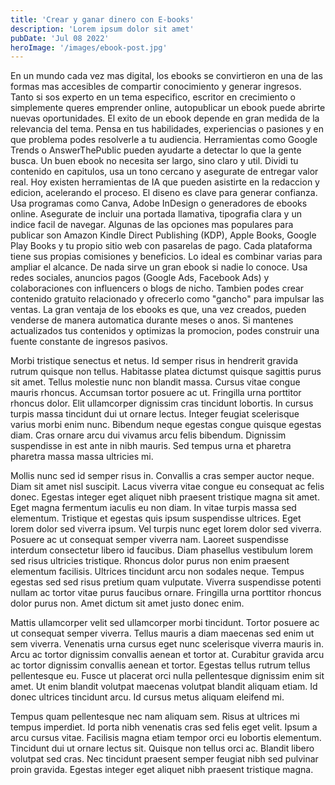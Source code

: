 ```yaml
---
title: 'Crear y ganar dinero con E-books'
description: 'Lorem ipsum dolor sit amet'
pubDate: 'Jul 08 2022'
heroImage: '/images/ebook-post.jpg'
---
```


En un mundo cada vez mas digital, los ebooks se convirtieron en una de las formas mas accesibles de compartir conocimiento y generar ingresos. Tanto si sos experto en un tema especifico, escritor en crecimiento o simplemente queres emprender online, autopublicar un ebook puede abrirte nuevas oportunidades.
El exito de un ebook depende en gran medida de la relevancia del tema. Pensa en tus habilidades, experiencias o pasiones y en que problema podes resolverle a tu audiencia. Herramientas como Google Trends o AnswerThePublic pueden ayudarte a detectar lo que la gente busca.
Un buen ebook no necesita ser largo, sino claro y util. Dividi tu contenido en capitulos, usa un tono cercano y asegurate de entregar valor real. Hoy existen herramientas de IA que pueden asistirte en la redaccion y edicion, acelerando el proceso.
El diseno es clave para generar confianza. Usa programas como Canva, Adobe InDesign o generadores de ebooks online. Asegurate de incluir una portada llamativa, tipografia clara y un indice facil de navegar.
Algunas de las opciones mas populares para publicar son Amazon Kindle Direct Publishing (KDP), Apple Books, Google Play Books y tu propio sitio web con pasarelas de pago. Cada plataforma tiene sus propias comisiones y beneficios. Lo ideal es combinar varias para ampliar el alcance.
De nada sirve un gran ebook si nadie lo conoce. Usa redes sociales, anuncios pagos (Google Ads, Facebook Ads) y colaboraciones con influencers o blogs de nicho. Tambien podes crear contenido gratuito relacionado y ofrecerlo como "gancho" para impulsar las ventas.
La gran ventaja de los ebooks es que, una vez creados, pueden venderse de manera automatica durante meses o anos. Si mantenes actualizados tus contenidos y optimizas la promocion, podes construir una fuente constante de ingresos pasivos.

Morbi tristique senectus et netus. Id semper risus in hendrerit gravida rutrum quisque non tellus. Habitasse platea dictumst quisque sagittis purus sit amet. Tellus molestie nunc non blandit massa. Cursus vitae congue mauris rhoncus. Accumsan tortor posuere ac ut. Fringilla urna porttitor rhoncus dolor. Elit ullamcorper dignissim cras tincidunt lobortis. In cursus turpis massa tincidunt dui ut ornare lectus. Integer feugiat scelerisque varius morbi enim nunc. Bibendum neque egestas congue quisque egestas diam. Cras ornare arcu dui vivamus arcu felis bibendum. Dignissim suspendisse in est ante in nibh mauris. Sed tempus urna et pharetra pharetra massa massa ultricies mi.

Mollis nunc sed id semper risus in. Convallis a cras semper auctor neque. Diam sit amet nisl suscipit. Lacus viverra vitae congue eu consequat ac felis donec. Egestas integer eget aliquet nibh praesent tristique magna sit amet. Eget magna fermentum iaculis eu non diam. In vitae turpis massa sed elementum. Tristique et egestas quis ipsum suspendisse ultrices. Eget lorem dolor sed viverra ipsum. Vel turpis nunc eget lorem dolor sed viverra. Posuere ac ut consequat semper viverra nam. Laoreet suspendisse interdum consectetur libero id faucibus. Diam phasellus vestibulum lorem sed risus ultricies tristique. Rhoncus dolor purus non enim praesent elementum facilisis. Ultrices tincidunt arcu non sodales neque. Tempus egestas sed sed risus pretium quam vulputate. Viverra suspendisse potenti nullam ac tortor vitae purus faucibus ornare. Fringilla urna porttitor rhoncus dolor purus non. Amet dictum sit amet justo donec enim.

Mattis ullamcorper velit sed ullamcorper morbi tincidunt. Tortor posuere ac ut consequat semper viverra. Tellus mauris a diam maecenas sed enim ut sem viverra. Venenatis urna cursus eget nunc scelerisque viverra mauris in. Arcu ac tortor dignissim convallis aenean et tortor at. Curabitur gravida arcu ac tortor dignissim convallis aenean et tortor. Egestas tellus rutrum tellus pellentesque eu. Fusce ut placerat orci nulla pellentesque dignissim enim sit amet. Ut enim blandit volutpat maecenas volutpat blandit aliquam etiam. Id donec ultrices tincidunt arcu. Id cursus metus aliquam eleifend mi.

Tempus quam pellentesque nec nam aliquam sem. Risus at ultrices mi tempus imperdiet. Id porta nibh venenatis cras sed felis eget velit. Ipsum a arcu cursus vitae. Facilisis magna etiam tempor orci eu lobortis elementum. Tincidunt dui ut ornare lectus sit. Quisque non tellus orci ac. Blandit libero volutpat sed cras. Nec tincidunt praesent semper feugiat nibh sed pulvinar proin gravida. Egestas integer eget aliquet nibh praesent tristique magna.
